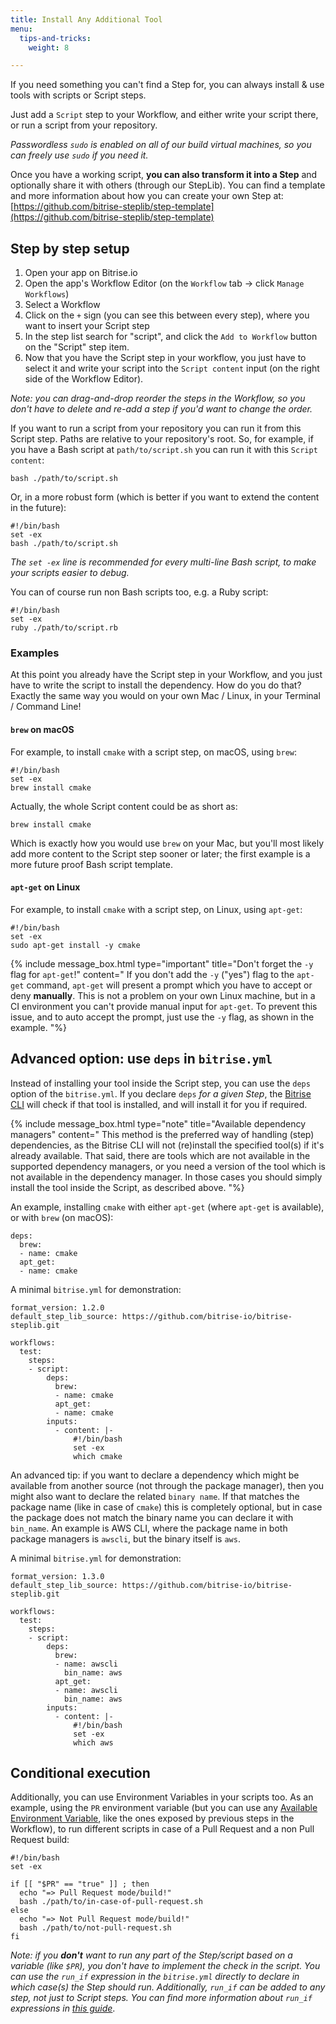 ```yaml
---
title: Install Any Additional Tool
menu:
  tips-and-tricks:
    weight: 8

---
```

If you need something you can't find a Step for, you can always install & use tools with scripts or Script steps.

Just add a `Script` step to your Workflow, and either write your script there, or run a script from your repository.

_Passwordless `sudo` is enabled on all of our build virtual machines, so you can freely use `sudo` if you need it._

Once you have a working script, **you can also transform it into a Step** and optionally share it with others (through our StepLib).
You can find a template and more information about how you can create your own Step at: [https://github.com/bitrise-steplib/step-template](https://github.com/bitrise-steplib/step-template)

## Step by step setup

1. Open your app on Bitrise.io
2. Open the app's Workflow Editor (on the `Workflow` tab -> click `Manage Workflows`)
3. Select a Workflow
4. Click on the `+` sign (you can see this between every step), where you want to insert your Script step
5. In the step list search for "script", and click the `Add to Workflow` button on the "Script" step item.
6. Now that you have the Script step in your workflow, you just have to select it and write your script into the `Script content` input (on the right side of the Workflow Editor).

_Note: you can drag-and-drop reorder the steps in the Workflow, so you don't have to delete and re-add a step if you'd want to change the order._

If you want to run a script from your repository you can run it from this Script step. Paths are relative to your repository's root. So, for example, if you have a Bash script at `path/to/script.sh` you can run it with this `Script content`:

    bash ./path/to/script.sh

Or, in a more robust form (which is better if you want to extend the content in the future):

    #!/bin/bash
    set -ex
    bash ./path/to/script.sh

_The `set -ex` line is recommended for every multi-line Bash script, to make your scripts easier to debug._

You can of course run non Bash scripts too, e.g. a Ruby script:

    #!/bin/bash
    set -ex
    ruby ./path/to/script.rb

### Examples

At this point you already have the Script step in your Workflow, and you just have to write the
script to install the dependency. How do you do that? Exactly the same way you would on
your own Mac / Linux, in your Terminal / Command Line!

#### `brew` on macOS

For example, to install `cmake` with a script step, on macOS, using `brew`:

    #!/bin/bash
    set -ex
    brew install cmake

Actually, the whole Script content could be as short as:

    brew install cmake

Which is exactly how you would use `brew` on your Mac, but you'll most likely
add more content to the Script step sooner or later; the first
example is a more future proof Bash script template.

#### `apt-get` on Linux

For example, to install `cmake` with a script step, on Linux, using `apt-get`:

    #!/bin/bash
    set -ex
    sudo apt-get install -y cmake

{% include message_box.html type="important" title="Don't forget the `-y` flag for `apt-get`!" content="
If you don't add the `-y` ("yes") flag to the `apt-get` command, `apt-get` will present a prompt which you have to accept or deny **manually**. This is not a problem on your own Linux machine, but in a CI environment you can't provide manual input for `apt-get`. To prevent this issue, and to auto accept the prompt, just use the `-y` flag, as shown in the example.
"%}

## Advanced option: use `deps` in `bitrise.yml`

Instead of installing your tool inside the Script step, you can use the `deps` option
of the `bitrise.yml`. If you declare `deps` _for a given Step_,
the [Bitrise CLI](https://github.com/bitrise-io/bitrise)
will check if that tool is installed, and will install it for you if required.

{% include message_box.html type="note" title="Available dependency managers" content=" This method is the preferred way of handling (step) dependencies, as the Bitrise CLI will not (re)install the specified tool(s) if it's already available. That said, there are tools which are not available in the supported dependency managers, or you need a version of the tool which is not available in the dependency manager. In those cases you should simply install the tool inside the Script, as described above. "%}

An example, installing `cmake` with either `apt-get` (where `apt-get` is available),
or with `brew` (on macOS):

    deps:
      brew:
      - name: cmake
      apt_get:
      - name: cmake

A minimal `bitrise.yml` for demonstration:

    format_version: 1.2.0
    default_step_lib_source: https://github.com/bitrise-io/bitrise-steplib.git
    
    workflows:
      test:
        steps:
        - script:
            deps:
              brew:
              - name: cmake
              apt_get:
              - name: cmake
            inputs:
              - content: |-
                  #!/bin/bash
                  set -ex
                  which cmake

An advanced tip: if you want to declare a dependency which might be available from
another source (not through the package manager), then you might also want to declare the
related `binary name`. If that matches the package name (like in case of `cmake`) this is
completely optional, but in case the package does not match the binary name you can
declare it with `bin_name`. An example is AWS CLI, where the package name in both
package managers is `awscli`, but the binary itself is `aws`.

A minimal `bitrise.yml` for demonstration:

    format_version: 1.3.0
    default_step_lib_source: https://github.com/bitrise-io/bitrise-steplib.git
    
    workflows:
      test:
        steps:
        - script:
            deps:
              brew:
              - name: awscli
                bin_name: aws
              apt_get:
              - name: awscli
                bin_name: aws
            inputs:
              - content: |-
                  #!/bin/bash
                  set -ex
                  which aws

## Conditional execution

Additionally, you can use Environment Variables in your scripts too.
As an example, using the `PR` environment variable
(but you can use any [Available Environment Variable](/faq/available-environment-variables/),
like the ones exposed by previous steps in the Workflow),
to run different scripts in case of a Pull Request and a non Pull Request build:

    #!/bin/bash
    set -ex
    
    if [[ "$PR" == "true" ]] ; then
      echo "=> Pull Request mode/build!"
      bash ./path/to/in-case-of-pull-request.sh
    else
      echo "=> Not Pull Request mode/build!"
      bash ./path/to/not-pull-request.sh
    fi

_Note: if you **don't** want to run any part of the Step/script based on a variable (like `$PR`),
you don't have to implement the check in the script. You can use the `run_if` expression in
the `bitrise.yml` directly to declare in which case(s) the Step should run. Additionally,
`run_if` can be added to any step, not just to Script steps. You can find more information about `run_if` expressions in [this guide](/tips-and-tricks/disable-a-step-by-condition/#run-a-step-only-if-the-build-failed)_.